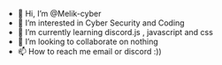 - 👋 Hi, I’m @Melik-cyber
- 👀 I’m interested in Cyber Security and Coding
- 🌱 I’m currently learning discord.js , javascript and css
- 💞️ I’m looking to collaborate on nothing
- 📫 How to reach me email or discord :))

<!---
Melik-cyber/Melik-cyber is a ✨ special ✨ repository because its `README.md` (this file) appears on your GitHub profile.
You can click the Preview link to take a look at your changes.
--->
